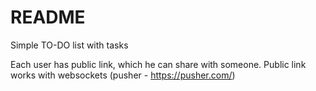 # README

Simple TO-DO list with tasks

Each user has public link, which he can share with someone.
Public link works with websockets (pusher - https://pusher.com/)